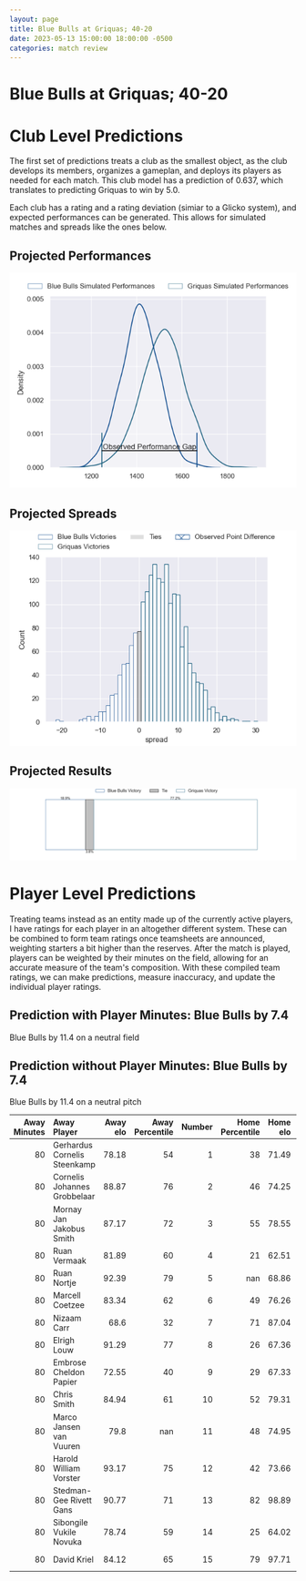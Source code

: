 ```yaml
---  
layout: page  
title: Blue Bulls at Griquas; 40-20  
date: 2023-05-13 15:00:00 18:00:00 -0500  
categories: match review  
---
```

# Blue Bulls at Griquas; 40-20

# Club Level Predictions


The first set of predictions treats a club as the smallest object, as the club develops its members, organizes a gameplan, and deploys its players as needed for each match. This club model has a prediction of 0.637, which translates to predicting Griquas to win by 5.0.

Each club has a rating and a rating deviation (simiar to a Glicko system), and expected performances can be generated. This allows for simulated matches and spreads like the ones below.
## Projected Performances


![Projected Performances](plots/performances_2023-05-13-Griquas-BlueBulls.png)
## Projected Spreads


![Projected Spreads](plots/spreads_2023-05-13-Griquas-BlueBulls.png)
## Projected Results


![Projected Results](plots/resultbar_2023-05-13-Griquas-BlueBulls.png)
# Player Level Predictions


Treating teams instead as an entity made up of the currently active players, I have ratings for each player in an altogether different system. These can be combined to form team ratings once teamsheets are announced, weighting starters a bit higher than the reserves. After the match is played, players can be weighted by their minutes on the field, allowing for an accurate measure of the team's composition. With these compiled team ratings, we can make predictions, measure inaccuracy, and update the individual player ratings.
## Prediction with Player Minutes: Blue Bulls by 7.4


Blue Bulls by 11.4 on a neutral field
## Prediction without Player Minutes: Blue Bulls by 7.4


Blue Bulls by 11.4 on a neutral pitch



|   Away Minutes | Away Player                  |   Away elo |   Away Percentile |   Number |   Home Percentile |   Home elo | Home Player         |   Home Minutes |
|---------------:|:-----------------------------|-----------:|------------------:|---------:|------------------:|-----------:|:--------------------|---------------:|
|             80 | Gerhardus Cornelis Steenkamp |      78.18 |                54 |        1 |                38 |      71.49 | Kudzwai Dube        |             80 |
|             80 | Cornelis Johannes Grobbelaar |      88.87 |                76 |        2 |                46 |      74.25 | Janco Uys           |             80 |
|             80 | Mornay Jan Jakobus Smith     |      87.17 |                72 |        3 |                55 |      78.55 | Janu Botha          |             80 |
|             80 | Ruan Vermaak                 |      81.89 |                60 |        4 |                21 |      62.51 | Derrick Pretorius   |             80 |
|             80 | Ruan Nortje                  |      92.39 |                79 |        5 |               nan |      68.86 | Dylan Sjoblom       |             80 |
|             80 | Marcell Coetzee              |      83.34 |                62 |        6 |                49 |      76.26 | Thabo Ndimande      |             80 |
|             80 | Nizaam Carr                  |      68.6  |                32 |        7 |                71 |      87.04 | Hanru Sirgel        |             80 |
|             80 | Elrigh Louw                  |      91.29 |                77 |        8 |                26 |      67.36 | Carl Els            |             80 |
|             80 | Embrose Cheldon Papier       |      72.55 |                40 |        9 |                29 |      67.33 | Johan Mulder        |             80 |
|             80 | Chris Smith                  |      84.94 |                61 |       10 |                52 |      79.31 | Lubabalo Dobela     |             80 |
|             80 | Marco Jansen van Vuuren      |      79.8  |               nan |       11 |                48 |      74.95 | Sakoyisa Makata     |             80 |
|             80 | Harold William Vorster       |      93.17 |                75 |       12 |                42 |      73.66 | Tertius Kruger      |             80 |
|             80 | Stedman-Gee Rivett Gans      |      90.77 |                71 |       13 |                82 |      98.89 | Jay Cee Nel         |             80 |
|             80 | Sibongile Vukile Novuka      |      78.74 |                59 |       14 |                25 |      64.02 | Rosco Shane Specman |             80 |
|             80 | David Kriel                  |      84.12 |                65 |       15 |                79 |      97.71 | Ashlon Davids       |             80 |

